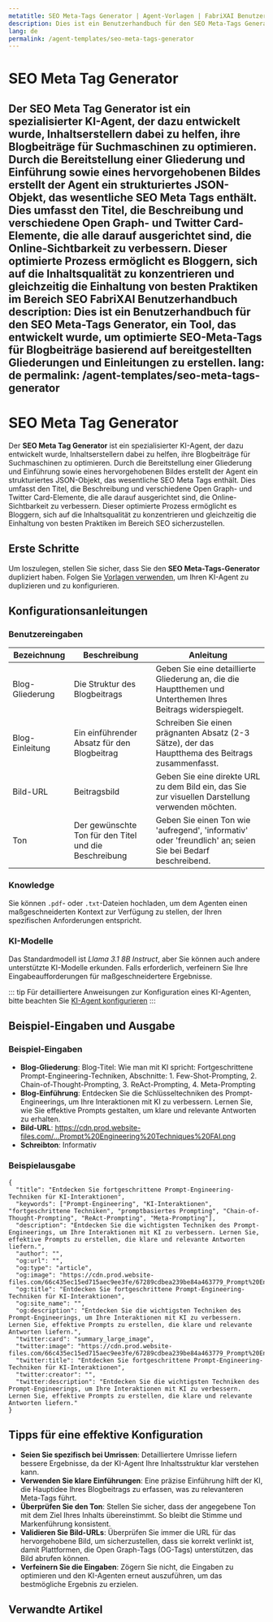 ```yaml
---
metatitle: SEO Meta-Tags Generator | Agent-Vorlagen | FabriXAI Benutzerhandbuch
description: Dies ist ein Benutzerhandbuch für den SEO Meta-Tags Generator, ein Tool, das entwickelt wurde, um optimierte SEO-Meta-Tags für Blogbeiträge basierend auf bereitgestellten Gliederungen und Einleitungen zu erstellen.
lang: de
permalink: /agent-templates/seo-meta-tags-generator
---
```


# SEO Meta Tag Generator

Der **SEO Meta Tag Generator** ist ein spezialisierter KI-Agent, der dazu entwickelt wurde, Inhaltserstellern dabei zu helfen, ihre Blogbeiträge für Suchmaschinen zu optimieren. Durch die Bereitstellung einer Gliederung und Einführung sowie eines hervorgehobenen Bildes erstellt der Agent ein strukturiertes JSON-Objekt, das wesentliche SEO Meta Tags enthält. Dies umfasst den Titel, die Beschreibung und verschiedene Open Graph- und Twitter Card-Elemente, die alle darauf ausgerichtet sind, die Online-Sichtbarkeit zu verbessern. Dieser optimierte Prozess ermöglicht es Bloggern, sich auf die Inhaltsqualität zu konzentrieren und gleichzeitig die Einhaltung von besten Praktiken im Bereich SEO FabriXAI Benutzerhandbuch
description: Dies ist ein Benutzerhandbuch für den SEO Meta-Tags Generator, ein Tool, das entwickelt wurde, um optimierte SEO-Meta-Tags für Blogbeiträge basierend auf bereitgestellten Gliederungen und Einleitungen zu erstellen.
lang: de
permalink: /agent-templates/seo-meta-tags-generator
---

# SEO Meta Tag Generator

Der **SEO Meta Tag Generator** ist ein spezialisierter KI-Agent, der dazu entwickelt wurde, Inhaltserstellern dabei zu helfen, ihre Blogbeiträge für Suchmaschinen zu optimieren. Durch die Bereitstellung einer Gliederung und Einführung sowie eines hervorgehobenen Bildes erstellt der Agent ein strukturiertes JSON-Objekt, das wesentliche SEO Meta Tags enthält. Dies umfasst den Titel, die Beschreibung und verschiedene Open Graph- und Twitter Card-Elemente, die alle darauf ausgerichtet sind, die Online-Sichtbarkeit zu verbessern. Dieser optimierte Prozess ermöglicht es Bloggern, sich auf die Inhaltsqualität zu konzentrieren und gleichzeitig die Einhaltung von besten Praktiken im Bereich SEO sicherzustellen.

## Erste Schritte

Um loszulegen, stellen Sie sicher, dass Sie den **SEO Meta-Tags-Generator** dupliziert haben. Folgen Sie [Vorlagen verwenden](/en-us/create-from-templates/), um Ihren KI-Agent zu duplizieren und zu konfigurieren.

## Konfigurationsanleitungen

### Benutzereingaben

| Bezeichnung        | Beschreibung                                 | Anleitung                                                                                   |
| ------------------ | -------------------------------------------- | ------------------------------------------------------------------------------------------- |
| Blog-Gliederung    | Die Struktur des Blogbeitrags                | Geben Sie eine detaillierte Gliederung an, die die Hauptthemen und Unterthemen Ihres Beitrags widerspiegelt. |
| Blog-Einleitung    | Ein einführender Absatz für den Blogbeitrag   | Schreiben Sie einen prägnanten Absatz (2-3 Sätze), der das Hauptthema des Beitrags zusammenfasst. |
| Bild-URL           | Beitragsbild                                 | Geben Sie eine direkte URL zu dem Bild ein, das Sie zur visuellen Darstellung verwenden möchten. |
| Ton                | Der gewünschte Ton für den Titel und die Beschreibung | Geben Sie einen Ton wie 'aufregend', 'informativ' oder 'freundlich' an; seien Sie bei Bedarf beschreibend. |

### Knowledge

Sie können `.pdf`- oder `.txt`-Dateien hochladen, um dem Agenten einen maßgeschneiderten Kontext zur Verfügung zu stellen, der Ihren spezifischen Anforderungen entspricht.

### KI-Modelle

Das Standardmodell ist *Llama 3.1 8B Instruct*, aber Sie können auch andere unterstützte KI-Modelle erkunden. Falls erforderlich, verfeinern Sie Ihre Eingabeaufforderungen für maßgeschneidertere Ergebnisse.

::: tip
Für detailliertere Anweisungen zur Konfiguration eines KI-Agenten, bitte beachten Sie [KI-Agent konfigurieren](/en-us/configure-ai-agent/)
:::

## Beispiel-Eingaben und Ausgabe

### Beispiel-Eingaben

- **Blog-Gliederung**: Blog-Titel: Wie man mit KI spricht: Fortgeschrittene Prompt-Engineering-Techniken, Abschnitte: 1. Few-Shot-Prompting, 2. Chain-of-Thought-Prompting, 3. ReAct-Prompting, 4. Meta-Prompting
- **Blog-Einführung**: Entdecken Sie die Schlüsseltechniken des Prompt-Engineerings, um Ihre Interaktionen mit KI zu verbessern. Lernen Sie, wie Sie effektive Prompts gestalten, um klare und relevante Antworten zu erhalten.
- **Bild-URL**: https://cdn.prod.website-files.com/...Prompt%20Engineering%20Techniques%20FAI.png
- **Schreibton**: Informativ

### Beispielausgabe

```
{
  "title": "Entdecken Sie fortgeschrittene Prompt-Engineering-Techniken für KI-Interaktionen",
  "keywords": ["Prompt-Engineering", "KI-Interaktionen", "fortgeschrittene Techniken", "promptbasiertes Prompting", "Chain-of-Thought-Prompting", "ReAct-Prompting", "Meta-Prompting"],
  "description": "Entdecken Sie die wichtigsten Techniken des Prompt-Engineerings, um Ihre Interaktionen mit KI zu verbessern. Lernen Sie, effektive Prompts zu erstellen, die klare und relevante Antworten liefern.",
  "author": "",
  "og:url": "",
  "og:type": "article",
  "og:image": "https://cdn.prod.website-files.com/66c435ec15ed715aec9ee3fe/67289cdbea239be84a463779_Prompt%20Engineering%20Techniques%20FAI.png",
  "og:title": "Entdecken Sie fortgeschrittene Prompt-Engineering-Techniken für KI-Interaktionen",
  "og:site_name": "",
  "og:description": "Entdecken Sie die wichtigsten Techniken des Prompt-Engineerings, um Ihre Interaktionen mit KI zu verbessern. Lernen Sie, effektive Prompts zu erstellen, die klare und relevante Antworten liefern.",
  "twitter:card": "summary_large_image",
  "twitter:image": "https://cdn.prod.website-files.com/66c435ec15ed715aec9ee3fe/67289cdbea239be84a463779_Prompt%20Engineering%20Techniques%20FAI.png",
  "twitter:title": "Entdecken Sie fortgeschrittene Prompt-Engineering-Techniken für KI-Interaktionen",
  "twitter:creator": "",
  "twitter:description": "Entdecken Sie die wichtigsten Techniken des Prompt-Engineerings, um Ihre Interaktionen mit KI zu verbessern. Lernen Sie, effektive Prompts zu erstellen, die klare und relevante Antworten liefern."
}
```

## Tipps für eine effektive Konfiguration

- **Seien Sie spezifisch bei Umrissen**: Detailliertere Umrisse liefern bessere Ergebnisse, da der KI-Agent Ihre Inhaltsstruktur klar verstehen kann.
- **Verwenden Sie klare Einführungen**: Eine präzise Einführung hilft der KI, die Hauptidee Ihres Blogbeitrags zu erfassen, was zu relevanteren Meta-Tags führt.
- **Überprüfen Sie den Ton**: Stellen Sie sicher, dass der angegebene Ton mit dem Ziel Ihres Inhalts übereinstimmt. So bleibt die Stimme und Markenführung konsistent.
- **Validieren Sie Bild-URLs**: Überprüfen Sie immer die URL für das hervorgehobene Bild, um sicherzustellen, dass sie korrekt verlinkt ist, damit Plattformen, die Open Graph-Tags (OG-Tags) unterstützen, das Bild abrufen können.
- **Verfeinern Sie die Eingaben**: Zögern Sie nicht, die Eingaben zu optimieren und den KI-Agenten erneut auszuführen, um das bestmögliche Ergebnis zu erzielen.

## Verwandte Artikel
